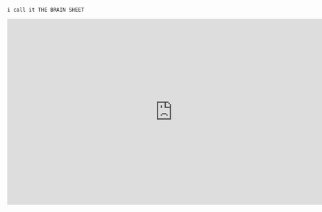 ```
i call it THE BRAIN SHEET
```

<iframe width="768" height="432" src="https://miro.com/app/embed/uXjVNbm96Ts=/?pres=1&frameId=3458764568634656708&embedId=404723155047" frameborder="0" scrolling="no" allow="fullscreen; clipboard-read; clipboard-write" allowfullscreen></iframe>
